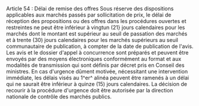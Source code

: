 Article 54 : Délai de remise des offres
Sous réserve des dispositions applicables aux marchés passés par
sollicitation de prix, le délai de réception des propositions ou des
offres dans les procédures ouvertes et restreintes ne peut être
inférieur à vingtun (21} jours calendaires pour les marchés dont le
montant est supérieur au seuil de passation des marchés et à trente (30)
jours calendaires pour les marchés supérieurs au seuil communautaire de
publication, à compter de la date de publication de l'avis.
Les avis et le dossier d'appel à concurrence sont préparés et peuvent
être envoyés par des moyens électroniques conformément au format et aux
modalités de transmission qui sont définis par décret pris en Conseil
des ministres.
En cas d'urgence dûment motivée, nécessitant une intervention
immédiate, les délais visés au 1^er^ alinéa peuvent être ramenés à un
délai qui ne saurait être inférieur à quinze (15) jours calendaires. La
décision de recourir à la procédure d'urgence doit être autorisée par
la direction nationale de contrôle des marchés publics.